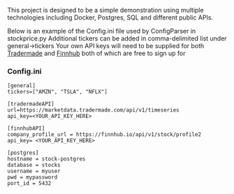 This project is designed to be a simple demonstration using multiple technologies including Docker, Postgres, SQL and different public APIs.

Below is an example of the Config.ini file used by ConfigParser in stockprice.py
Additional tickers can be added in comma-delimited list under general->tickers
Your own API keys will need to be supplied for both [Tradermade](https://tradermade.com/) and [Finnhub](https://finnhub.io/) both of which are free to sign up for

### Config.ini
```
[general]
tickers=["AMZN", "TSLA", "NFLX"]

[tradermadeAPI]
url=https://marketdata.tradermade.com/api/v1/timeseries
api_key=<YOUR_API_KEY_HERE>

[finnhubAPI]
company_profile_url = https://finnhub.io/api/v1/stock/profile2
api_key= <YOUR_API_KEY_HERE>

[postgres]
hostname = stock-postgres
database = stocks
username = myuser
pwd = mypassword
port_id = 5432
```
